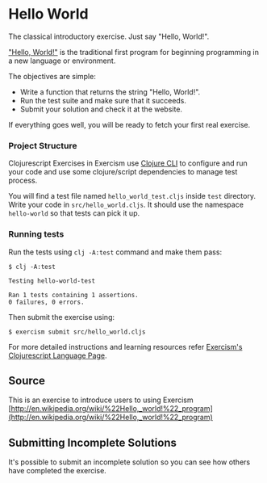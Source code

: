 # Hello World

The classical introductory exercise. Just say "Hello, World!".

["Hello, World!"](http://en.wikipedia.org/wiki/%22Hello,_world!%22_program) is
the traditional first program for beginning programming in a new language
or environment.

The objectives are simple:

- Write a function that returns the string "Hello, World!".
- Run the test suite and make sure that it succeeds.
- Submit your solution and check it at the website.

If everything goes well, you will be ready to fetch your first real exercise.

### Project Structure

Clojurescript Exercises in Exercism use [Clojure CLI](https://clojure.org/guides/getting_started#_clojure_installer_and_cli_tools) to configure and run your code and use some clojure/script dependencies to manage test process.

You will find a test file named `hello_world_test.cljs` inside `test` directory.
Write your code in `src/hello_world.cljs`. It should use the namespace `hello-world` so that tests can pick it up.

### Running tests

Run the tests using `clj -A:test` command and make them pass:

```
$ clj -A:test

Testing hello-world-test

Ran 1 tests containing 1 assertions.
0 failures, 0 errors.
```

Then submit the exercise using:

```
$ exercism submit src/hello_world.cljs
```

For more detailed instructions and learning resources refer [Exercism's Clojurescript Language Page](http://exercism.io/languages/clojurescript).

## Source

This is an exercise to introduce users to using Exercism [http://en.wikipedia.org/wiki/%22Hello,_world!%22_program](http://en.wikipedia.org/wiki/%22Hello,_world!%22_program)

## Submitting Incomplete Solutions
It's possible to submit an incomplete solution so you can see how others have completed the exercise.
